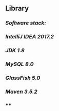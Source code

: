 ## **Library**
### *Software stack:*
### *IntelliJ IDEA 2017.2*
### *JDK 1.8*
### *MySQL 8.0*
### *GlassFish 5.0*
### *Maven 3.5.2*
### **
